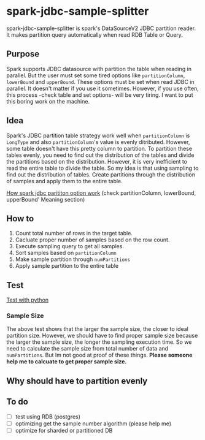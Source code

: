 # spark-jdbc-sample-splitter
spark-jdbc-sample-splitter is spark's DataSourceV2 JDBC partition reader. It makes partition query automatically when read RDB Table or Query.
## Purpose
Spark supports JDBC datasource with partition the table when reading in parallel. But the user must set some tired options like `partitionColumn`, `lowerBound` and `upperBound`. These options must be set when read JDBC in parallel. It doesn't matter if you use it sometimes. However, if you use often, this process -check table and set options- will be very tiring. I want to put this boring work on the machine.
## Idea
Spark's JDBC partition table strategy work well when `partitionColumn` is `LongType` and also `partitionColumn`'s value is evenly ditributed. However, some table doesn't have this pretty column to partition. To partition these tables evenly, you need to find out the distribution of the tables and divide the partitions based on the distribution. However, it is very inefficient to read the entire table to divide the table. So my idea is that using sampling to find out the distribution of tables. Create partitions through the distribution of samples and apply them to the entire table.

[How spark jdbc parititon option work](https://spark.apache.org/docs/latest/sql-data-sources-jdbc.html#data-source-option) (check partitionColumn, lowerBound, upperBound' Meaning section)
## How to
1. Count total number of rows in the target table.
2. Cacluate proper number of samples based on the row count.
3. Execute sampling query to get all samples.
4. Sort samples based on `partitionColumn`
5. Make sample partition through `numPartitions`
6. Apply sample partition to the entire table
## Test
[Test with python](https://github.com/an004005/spark-jdbc-sample-splitter/blob/main/test/sampling%20split%20test.ipynb)
### Sample Size
The above test shows that the larger the sample size, the closer to ideal partition size. However, we should have to find proper sample size because the larger the sample size, the longer the sampling execution time. So we need to calculate the sample size from total number of data and `numPartitions`. But Im not good at proof of these things. **Please someone help me to calcuate to get proper sample size.**
## Why should have to partition evenly


## To do
- [ ] test using RDB (postgres)
- [ ] optimizing get the sample number algorithm (please help me)
- [ ] optimize for sharded or partitioned DB
